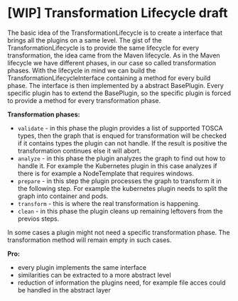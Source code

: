 # [WIP] Transformation Lifecycle draft

The basic idea of the TransformationLifecycle is to create a interface that brings all the plugins on a same level.
The gist of the TransformationLifecycle is to provide the same lifecycle for every transformation, the idea came from the Maven lifecycle. As in the Maven lifecycle we have different phases, in our case so called transformation phases.
With the lifecycle in mind we can build the TransformationLifecycleInterface containing a method for every build phase.
The interface is then implemented by a abstract BasePlugin.
Every specific plugin has to extend the BasePlugin, so the specific plugin is forced to provide a method for every transformation phase.

**Transformation phases:**
- `validate` - in this phase the plugin provides a list of supported TOSCA types, then the graph that is enqued for transformation will be checked if it contains types the plugin can not handle.
If the result is positive the transformation continues else it will abort.
- `analyze` - in this phase the plugin analyzes the graph to find out how to handle it.
For example the Kubernetes plugin in this case analyzes if there is for example a NodeTemplate that requires windows.
- `prepare` - in this step the plugin processes the graph to transform it in the following step. For example the kubernetes plugin needs to split the graph into container and pods.
- `transform` - this is where the real transformation is happening.
- `clean` - in this phase the plugin cleans up remaining leftovers from the previos steps.

In some cases a plugin might not need a specific transformation phase. The transformation method will remain empty in such cases.

**Pro:**
- every plugin implements the same interface
- similarities can be extracted to a more abstract level
- reduction of information the plugins need, for example file acces could be handled in the abstract layer
